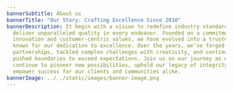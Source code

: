 ```yaml
---
bannerSubtitle: About us
bannerTitle: "Our Story: Crafting Excellence Since 2010"
bannerDescription: It begin with a vision to redefine industry standards and
  deliver unparalleled quality in every endeavor. Founded on a commitment to
  innovation and customer-centric values, we have evolved into a trusted leader
  known for our dedication to excellence. Over the years, we've forged enduring
  partnerships, tackled complex challenges with creativity, and continually
  pushed boundaries to exceed expectations. Join us on our journey as we
  continue to pioneer new possibilities, uphold our legacy of integrity, and
  empower success for our clients and communities alike.
bannerImage: ../../static/images/banner-image.png
---
```

